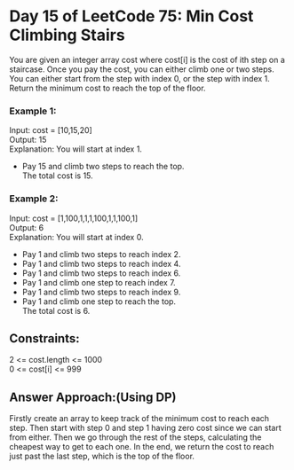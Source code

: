 # Day 15 of LeetCode 75: Min Cost Climbing Stairs
You are given an integer array cost where cost[i] is the cost of ith step on a staircase. Once you pay the cost, you can either climb one or two steps.<br>
You can either start from the step with index 0, or the step with index 1.<br>
Return the minimum cost to reach the top of the floor.<br>

 

### Example 1:
Input: cost = [10,15,20]<br>
Output: 15<br>
Explanation: You will start at index 1.<br>
- Pay 15 and climb two steps to reach the top.<br>
The total cost is 15.<br>

### Example 2:
Input: cost = [1,100,1,1,1,100,1,1,100,1]<br>
Output: 6<br>
Explanation: You will start at index 0.<br>
- Pay 1 and climb two steps to reach index 2.<br>
- Pay 1 and climb two steps to reach index 4.<br>
- Pay 1 and climb two steps to reach index 6.<br>
- Pay 1 and climb one step to reach index 7.<br>
- Pay 1 and climb two steps to reach index 9.<br>
- Pay 1 and climb one step to reach the top.<br>
The total cost is 6.<br>
 

## Constraints:
2 <= cost.length <= 1000<br>
0 <= cost[i] <= 999<br>


## Answer Approach:(Using DP)
Firstly create an array to keep track of the minimum cost to reach each step. Then start with step 0 and step 1 having zero cost since we can start from either. Then we go through the rest of the steps, calculating the cheapest way to get to each one. In the end, we return the cost to reach just past the last step, which is the top of the floor.
